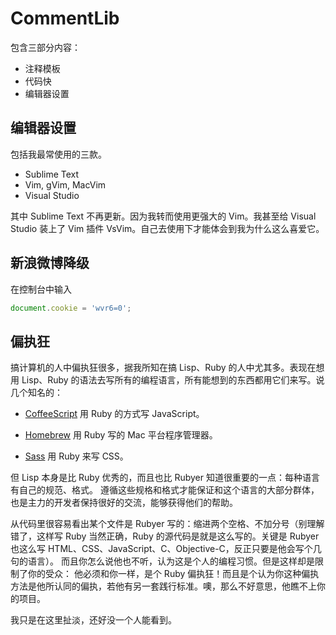 CommentLib
==========

包含三部分内容：
- 注释模板
- 代码快
- 编辑器设置

编辑器设置
----------

包括我最常使用的三款。

- Sublime Text
- Vim, gVim, MacVim
- Visual Studio

其中 Sublime Text 不再更新。因为我转而使用更强大的 Vim。我甚至给 Visual Studio
装上了 Vim 插件 VsVim。自己去使用下才能体会到我为什么这么喜爱它。

新浪微博降级
-----------

在控制台中输入

```JavaScript
document.cookie = 'wvr6=0';
```

偏执狂
-----

搞计算机的人中偏执狂很多，据我所知在搞 Lisp、Ruby 的人中尤其多。表现在想用 Lisp、Ruby 
的语法去写所有的编程语言，所有能想到的东西都用它们来写。说几个知名的：

* [CoffeeScript](https://github.com/jashkenas/coffeescript)
  用 Ruby 的方式写 JavaScript。

* [Homebrew](https://github.com/Homebrew/homebrew)
  用 Ruby 写的 Mac 平台程序管理器。

* [Sass](https://github.com/sass/sass)
  用 Ruby 来写 CSS。

但 Lisp 本身是比 Ruby 优秀的，而且也比 Rubyer 知道很重要的一点：每种语言有自己的规范、格式。
遵循这些规格和格式才能保证和这个语言的大部分群体，也是主力的开发者保持很好的交流，能够获得他们的帮助。

从代码里很容易看出某个文件是 Rubyer 写的：缩进两个空格、不加分号（别理解错了，这样写 Ruby 
当然正确，Ruby 的源代码是就是这么写的。关键是 Rubyer 也这么写 HTML、CSS、JavaScript、C、Objective-C，反正只要是他会写个几句的语言）。
而且你怎么说他也不听，认为这是个人的编程习惯。但是这样却是限制了你的受众：
他必须和你一样，是个 Ruby 偏执狂！而且是个认为你这种偏执方法是他所认同的偏执，若他有另一套践行标准。噢，那么不好意思，他瞧不上你的项目。

我只是在这里扯淡，还好没一个人能看到。
